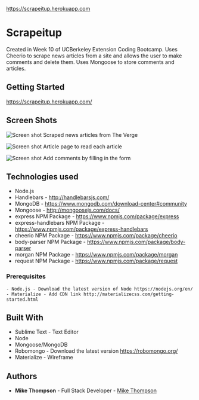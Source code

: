 https://scrapeitup.herokuapp.com

# Scrapeitup


Created in Week 10 of UCBerkeley Extension Coding Bootcamp. Uses Cheerio to scrape news articles from a site and allows the user to make comments and delete them. Uses Mongoose to store comments and articles.

## Getting Started
https://scrapeitup.herokuapp.com/

## Screen Shots

![Screen shot](public/assets/img/ind1ex.png)
Scraped news articles from The Verge

![Screen shot](public/assets/img/arti1cle.png)
Article page to read each article

![Screen shot](public/assets/img/commen1ts.png)
Add comments by filling in the form

## Technologies used
- Node.js
- Handlebars - http://handlebarsjs.com/
- MongoDB - https://www.mongodb.com/download-center#community
- Mongoose - http://mongoosejs.com/docs/
- express NPM Package - https://www.npmjs.com/package/express
- express-handlebars NPM Package - https://www.npmjs.com/package/express-handlebars
- cheerio NPM Package - https://www.npmjs.com/package/cheerio
- body-parser NPM Package - https://www.npmjs.com/package/body-parser
- morgan NPM Package - https://www.npmjs.com/package/morgan
- request NPM Package - https://www.npmjs.com/package/request

### Prerequisites

```
- Node.js - Download the latest version of Node https://nodejs.org/en/
- Materialize - Add CDN link http://materializecss.com/getting-started.html
```

## Built With

* Sublime Text - Text Editor
* Node
* Mongoose/MongoDB
* Robomongo - Download the latest version https://robomongo.org/
* Materialize - Wireframe

## Authors

* **Mike Thompson** - Full Stack Developer - [Mike Thompson](https://github.com/mict2000)
